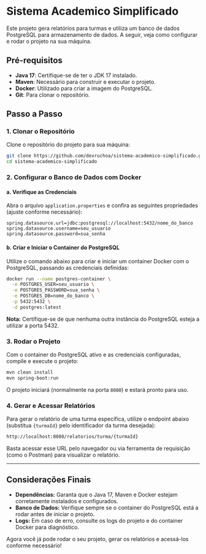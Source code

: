 # Sistema Academico Simplificado

Este projeto gera relatórios para turmas e utiliza um banco de dados PostgreSQL para armazenamento de dados. A seguir, veja como configurar e rodar o projeto na sua máquina.

## Pré-requisitos

- **Java 17**: Certifique-se de ter o JDK 17 instalado.
- **Maven**: Necessário para construir e executar o projeto.
- **Docker**: Utilizado para criar a imagem do PostgreSQL.
- **Git**: Para clonar o repositório.

## Passo a Passo

### 1. Clonar o Repositório

Clone o repositório do projeto para sua máquina:

```bash
git clone https://github.com/devruchoa/sistema-academico-simplificado.git
cd sistema-academico-simplificado
```

### 2. Configurar o Banco de Dados com Docker

#### a. Verifique as Credenciais

Abra o arquivo `application.properties` e confira as seguintes propriedades (ajuste conforme necessário):

```properties
spring.datasource.url=jdbc:postgresql://localhost:5432/nome_do_banco
spring.datasource.username=seu_usuario
spring.datasource.password=sua_senha
```

#### b. Criar e Iniciar o Container do PostgreSQL

Utilize o comando abaixo para criar e iniciar um container Docker com o PostgreSQL, passando as credenciais definidas:

```bash
docker run --name postgres-container \
  -e POSTGRES_USER=seu_usuario \
  -e POSTGRES_PASSWORD=sua_senha \
  -e POSTGRES_DB=nome_do_banco \
  -p 5432:5432 \
  -d postgres:latest
```

**Nota:** Certifique-se de que nenhuma outra instância do PostgreSQL esteja a utilizar a porta 5432.

### 3. Rodar o Projeto

Com o container do PostgreSQL ativo e as credenciais configuradas, compile e execute o projeto:

```bash
mvn clean install
mvn spring-boot:run
```

O projeto iniciará (normalmente na porta `8080`) e estará pronto para uso.

### 4. Gerar e Acessar Relatórios

Para gerar o relatório de uma turma específica, utilize o endpoint abaixo (substitua `{turmaId}` pelo identificador da turma desejada):

```bash
http://localhost:8080/relatorios/turma/{turmaId}
```

Basta acessar esse URL pelo navegador ou via ferramenta de requisição (como o Postman) para visualizar o relatório.

---

## Considerações Finais

- **Dependências:** Garanta que o Java 17, Maven e Docker estejam corretamente instalados e configurados.
- **Banco de Dados:** Verifique sempre se o container do PostgreSQL está a rodar antes de iniciar o projeto.
- **Logs:** Em caso de erro, consulte os logs do projeto e do container Docker para diagnóstico.

Agora você já pode rodar o seu projeto, gerar os relatórios e acessá-los conforme necessário!
